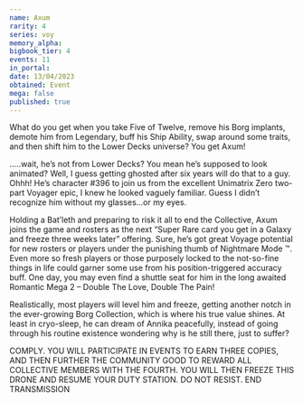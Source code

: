 ```yaml
---
name: Axum
rarity: 4
series: voy
memory_alpha:
bigbook_tier: 4
events: 11
in_portal:
date: 13/04/2023
obtained: Event
mega: false
published: true
---
```


What do you get when you take Five of Twelve, remove his Borg implants, demote him from Legendary, buff his Ship Ability, swap around some traits, and then shift him to the Lower Decks universe?  You get Axum!

.....wait, he’s not from Lower Decks?  You mean he’s supposed to look animated?  Well, I guess getting ghosted after six years will do that to a guy.  Ohhh!  He’s character #396 to join us from the excellent Unimatrix Zero two-part Voyager epic, I knew he looked vaguely familiar.  Guess I didn’t recognize him without my glasses...or my eyes.

Holding a Bat’leth and preparing to risk it all to end the Collective, Axum joins the game and rosters as the next “Super Rare card you get in a Galaxy and freeze three weeks later” offering.  Sure, he’s got great Voyage potential for new rosters or players under the punishing thumb of Nightmare Mode ™.  Even more so fresh players or those purposely locked to the not-so-fine things in life could garner some use from his position-triggered accuracy buff.  One day, you may even find a shuttle seat for him in the long awaited Romantic Mega 2 – Double The Love, Double The Pain!

Realistically, most players will level him and freeze, getting another notch in the ever-growing Borg Collection, which is where his true value shines.  At least in cryo-sleep, he can dream of Annika peacefully, instead of going through his routine existence wondering why is he still there, just to suffer?

COMPLY.
YOU WILL PARTICIPATE IN EVENTS TO EARN THREE COPIES, AND THEN FURTHER THE COMMUNITY GOOD TO REWARD ALL COLLECTIVE MEMBERS WITH THE FOURTH.  YOU WILL THEN FREEZE THIS DRONE AND RESUME YOUR DUTY STATION. DO NOT RESIST. 
END TRANSMISSION
